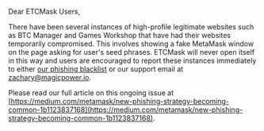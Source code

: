 Dear ETCMask Users,

There have been several instances of high-profile legitimate websites such as BTC Manager and Games Workshop that have had their websites temporarily compromised. This involves showing a fake MetaMask window on the page asking for user's seed phrases. ETCMask will never open itself in this way and users are encouraged to report these instances immediately to either [our phishing blacklist](https://github.com/MetaMask/eth-phishing-detect/issues) or our support email at [zachary@magicpower.io](mailto:zachary@magicpower.io).

Please read our full article on this ongoing issue at [https://medium.com/metamask/new-phishing-strategy-becoming-common-1b1123837168](https://medium.com/metamask/new-phishing-strategy-becoming-common-1b1123837168). 

